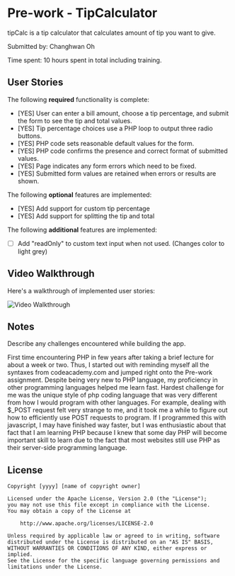 # Pre-work - TipCalculator

tipCalc is a tip calculator that calculates amount of tip you want to give.

Submitted by: Changhwan Oh

Time spent: 10 hours spent in total including training. 

## User Stories

The following **required** functionality is complete:
* [YES] User can enter a bill amount, choose a tip percentage, and submit the form to see the tip and total values.
* [YES] Tip percentage choices use a PHP loop to output three radio buttons.
* [YES] PHP code sets reasonable default values for the form.
* [YES] PHP code confirms the presence and correct format of submitted values.
* [YES] Page indicates any form errors which need to be fixed.
* [YES] Submitted form values are retained when errors or results are shown.

The following **optional** features are implemented:
* [YES] Add support for custom tip percentage
* [YES] Add support for splitting the tip and total

The following **additional** features are implemented:

* [ ] Add "readOnly" to custom text input when not used. (Changes color to light grey)

## Video Walkthrough

Here's a walkthrough of implemented user stories:

<img src='http://imgur.com/a/Bzwj4' title='Tip Calculator - Code Path' width='' alt='Video Walkthrough' />


## Notes

Describe any challenges encountered while building the app.

First time encountering PHP in few years after taking a brief lecture for about a week or two.
Thus, I started out with reminding myself all the syntaxes from codeacademy.com and jumped right onto the Pre-work assignment.
Despite being very new to PHP language, my proficiency in other programming languages helped me learn fast.
Hardest challenge for me was the unique style of php coding language that was very different from how I would program with other languages. For example, dealing with $_POST request felt very strange to me, and it took me a while to figure out how to efficiently use POST requests to program. If I programmed this with javascript, I may have finished way faster, but I was enthusiastic about that fact that I am learning PHP because I knew that some day PHP will become important skill to learn due to the fact that most websites still use PHP as their server-side programming language. 

## License

    Copyright [yyyy] [name of copyright owner]

    Licensed under the Apache License, Version 2.0 (the "License");
    you may not use this file except in compliance with the License.
    You may obtain a copy of the License at

        http://www.apache.org/licenses/LICENSE-2.0

    Unless required by applicable law or agreed to in writing, software
    distributed under the License is distributed on an "AS IS" BASIS,
    WITHOUT WARRANTIES OR CONDITIONS OF ANY KIND, either express or implied.
    See the License for the specific language governing permissions and
    limitations under the License.
